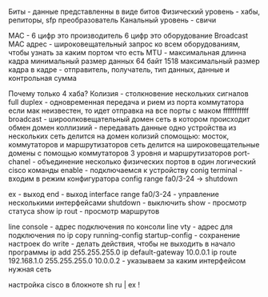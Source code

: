 Биты - данные представленны в виде битов
Физический уровень - хабы, репиторы, sfp преобразователь
Канальный уровень - свичи

МАС - 6 цифр это производитель 6 цифр это оборудование
Broadcast MAC адрес - широковещательный запрос ко всем оборудованиям, чтобы узнать за каким портом что есть
MTU - максимальная длинна кадра минимальный размер данных 64 байт 1518 максимальный размер кадра
в кадре - отправитель, получатель, тип данных, данные и контрольная сумма

Почему только 4 хаба?
Колизия - столкновение нескольких сигналов
full duplex - одновременная передача и рием из порта коммутатора
если мак неизвестен, то идет отправка на все порты с маком fffffffffff
broadcast - широолковещательный домен сеть в котором происходит обмен
домен коллизиий - передавать данные одно устройства из нескольких
     сеть делится на домен колизий спомощью: мосток, коммутаторов и маршрутизаторов
     сеть делится на широковещательные домены с помощью коммутаторов 3 уровня и маршрутизаторов
port-chanel -  объединение несколько физических портов в один логический
cisco команды
     enable - подключаемся к устройству
     conig terminal - входим в режим конфигуратора
     config range fa0/3-24 -> shutdown

ex - выход
end - выход
interface range fa0/3-24 - управление несколькими интерфейсами
shutdown - выключить
show - просмотр статуса
show ip rout - просмотр маршрутов

line console - адрес подключения по консоли
line vty - адрес для подключения по ip
copy running-config startup-config - сохранение настроек
do write - делать действия, чтобы не выходить в начало программы
ip add 255.255.255.0
ip default-gateway 10.0.0.1
ip route 192.168.1.0 255.255.255.0 10.0.0.2  - указываем за каким интерфейсом нужная сеть

настройка cisco в блокноте
sh ru | ex !